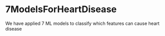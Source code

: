 # 7ModelsForHeartDisease
We have applied 7 ML models to classify which features can cause heart disease
